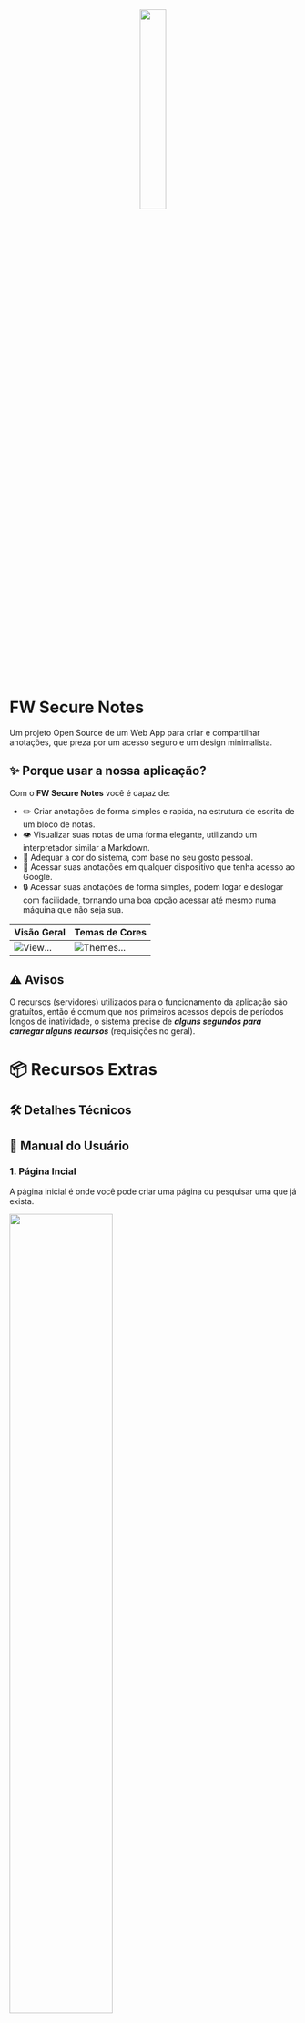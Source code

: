 <div align="center">
	<img src="./src/assets/logo.png" width="30%" />
</div>

# FW Secure Notes
Um projeto Open Source de um Web App para criar e compartilhar anotações, que preza por um acesso seguro e um design minimalista.

## ✨ Porque usar a nossa aplicação?
Com o **FW Secure Notes** você é capaz de:
- ✏️ Criar anotações de forma simples e rapida, na estrutura de escrita de um bloco de notas.
- 👁️ Visualizar suas notas de uma forma elegante, utilizando um interpretador similar a Markdown.
- 🎨 Adequar a cor do sistema, com base no seu gosto pessoal.
- 🛜 Acessar suas anotações em qualquer dispositivo que tenha acesso ao Google.
- 🔒 Acessar suas anotações de forma simples, podem logar e deslogar com facilidade, tornando uma boa opção acessar até mesmo numa máquina que não seja sua.

| Visão Geral | Temas de Cores |
| --- | --- |
| ![View...](https://github.com/WesleyTelesBenette/my-sources-for-docs/blob/main/fw-secure-notes/example.png) | ![Themes...](https://github.com/WesleyTelesBenette/my-sources-for-docs/blob/main/fw-secure-notes/themes.png) |

## ⚠️ Avisos
O recursos (servidores) utilizados para o funcionamento da aplicação são gratuítos, então é comum que nos primeiros acessos depois de períodos longos de inatividade, o sistema precise de ***alguns segundos para carregar alguns recursos*** (requisições no geral).

# 📦 Recursos Extras
## 🛠️ Detalhes Técnicos

## 📖 Manual do Usuário

### 1. Página Incial
A página inicial é onde você pode criar uma página ou pesquisar uma que já exista.

<img src="https://github.com/WesleyTelesBenette/my-sources-for-docs/blob/main/fw-secure-notes/main-page.png" width="60%" />

Após preencher o campo de nome, você deve completar o segundo campo de acordo com seu objetivo:
- **✨ Criar**: Caso sua intenção seja criar uma página, insira uma senha do tamanho que quiser (inclusive nenhuma senha).
- **🔍 Pesquisar**: Caso você deseje acessar uma página que já exista, insira o PIN da página.

### 2. Carregamento da Página
Uma página comum, que você vai ver sempre que realizar qualquer uma das duas ações do item **"1."**.

<img src="https://github.com/WesleyTelesBenette/my-sources-for-docs/blob/main/fw-secure-notes/loading-page.png" width="60%" />

### 3. Página de Login
Aqui você deve inserir sua senha, para que você possa efetivamente acessar sua página.

| Entrada de Senha | Erro de Senha |
| --- | --- |
| ![Password](https://github.com/WesleyTelesBenette/my-sources-for-docs/blob/main/fw-secure-notes/password.png) | ![Error](https://github.com/WesleyTelesBenette/my-sources-for-docs/blob/main/fw-secure-notes/password-error.png) |

Apenas insira sua senha (óbvimante apenas se sua página tiver uma) e pressione "Enter".

### 4. Página de Anotações

Após o carregamento da sua página, você vai poder ter acesso a todos os recursos do sistema.

| Estado de Carregamento | Estado Normal |
| --- | --- |
| ![Loading...](https://github.com/WesleyTelesBenette/my-sources-for-docs/blob/main/fw-secure-notes/loading-file.png) | ![Page](https://github.com/WesleyTelesBenette/my-sources-for-docs/blob/main/fw-secure-notes/manual.png) |

#### 4.1 Arquivos
| Acessar Arquivos | Gerenciar Arquivos |
| --- | --- |
| ![Click](https://github.com/WesleyTelesBenette/my-sources-for-docs/blob/main/fw-secure-notes/files-button.png) | ![Files](https://github.com/WesleyTelesBenette/my-sources-for-docs/blob/main/fw-secure-notes/files.png) |

O sistema de arquivos da página funciona da seguinte forma:
1. O botão de "Arquivos" para acessar esse sistema.
2. Botão para criar um arquivo.
3. Clicando no arquivo que você deseja acessar, ele será aberto.
4. Botão para deletar o arquivo que você desejar excluir.

#### 4.2 Título da Página

O Título da Página é composto por: Nome da Página + PIN.

<img src="https://github.com/WesleyTelesBenette/my-sources-for-docs/blob/main/fw-secure-notes/title.png" width="60%" />

1. Nesse exemplo os valoes são:
	- Nome: **string**.
 	- PIN: **FYH**.

#### 4.3 Modos de Visualização

Os Modos de Visualização são fundamentais para a manipulação e leitura do conteúdo dos arquivos.

| Modo de Edição | Modo de Visualização |
| --- | --- |
| ![Click](https://github.com/WesleyTelesBenette/my-sources-for-docs/blob/main/fw-secure-notes/mode-edit.png) | ![Files](https://github.com/WesleyTelesBenette/my-sources-for-docs/blob/main/fw-secure-notes/mode-view.png) |

1. Botão para ativar o **Modo de Edição**, onde o conteúdo é editável.
2. Botão para ativar o **Modo de Visualização**, onde o conteúdo é exibido com um sistema similar a Markdown.

#### 4.4 Ajuda
<img src="https://github.com/WesleyTelesBenette/my-sources-for-docs/blob/main/fw-secure-notes/manual.png" width="60%" />
Explicação...

#### 4.5 URL

A URL da sua página é a forma mais eficiente de acessá-la em outro momento, e copiar essa URL é extremamente fácil, basta clicar no botão de copiar link. 

<img src="https://github.com/WesleyTelesBenette/my-sources-for-docs/blob/main/fw-secure-notes/url.png" width="60%" />

1. Botão de **Copiar**.

#### 4.6 Configurações

Na aba de configurações você pode acessar e alterar aspectos da página.

| Acessar Configurações | Informações e Temas | Mudar senha e Excluir |
| --- | --- | --- |
| ![Click](https://github.com/WesleyTelesBenette/my-sources-for-docs/blob/main/fw-secure-notes/configs-button.png) | ![Files](https://github.com/WesleyTelesBenette/my-sources-for-docs/blob/main/fw-secure-notes/configs.png) | ![Files](https://github.com/WesleyTelesBenette/my-sources-for-docs/blob/main/fw-secure-notes/configs-2.png) |

1. Botão para acessar as configurações.
2. Informrações sobre a página.
3. Temas disponíveis para o sistema.
4. Trocar a senha de acesso à Página.
5. Uma forma não convencional de deslogar da sua página.
6. Excluir sua página permanentemente.

#### 4.7 Sair

A forma mais simples e prática de deslogar da sua página.

<img src="https://github.com/WesleyTelesBenette/my-sources-for-docs/blob/main/fw-secure-notes/logout.png" width="60%" />

1. Botão de **Sair**.

#### 4.8 Estilização

Ao criar sua página, ela possui um arquivo que serve como manual para essas funcionalidades básicas, então vou apenas repeti-lo aqui.

##### Estilização 🎨

**Formatar texto**
Você pode formatar seus textos com caracteres especiais, deixando o texto em negrito, itálico etc.
- \*Texto em Itálico*
- \*\*Texto em Negrito**
- \*\*\*Texto em Itálico e Negrito***
- \~Texto Tachado~
- \_Texto Sublinhado_

**Adicionar Links**
Você pode criar um link, definindo um título e um endereço.
- \[Receitas de Abobrinha](https://www.terra.com.br/vida-e-estilo/degusta/receitas/5-receitas-com-abobrinha-para-fugir-do-convencional-nas-refeicoes,f9bba1fb767aa0c53ff9626b7ecd83595g4npc2z.html).

**Criar Títulos**

Colocando algumas dessas 3 variações no começo da linha, você conseguir criar um título bem legal 😎

- \# Títulos
- \## de diferentes
- \### tamanhos

**Criar Listas**

Listas de itens, com 3 níveis de subitens.

- \- Listas
- \-- Subitem 1
- \--- Subitem 2
- \---- Subitem 3

**Criar Linhas de Divisão**

Você pode criar uma linha de divisão usando três hifens (---):

\---
